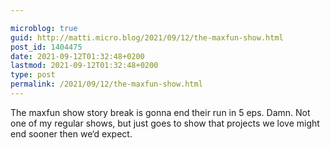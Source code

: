 ```yaml
---

microblog: true
guid: http://matti.micro.blog/2021/09/12/the-maxfun-show.html
post_id: 1404475
date: 2021-09-12T01:32:48+0200
lastmod: 2021-09-12T01:32:48+0200
type: post
permalink: /2021/09/12/the-maxfun-show.html
---
```

The maxfun show story break is gonna end their run in 5 eps. Damn. Not one of my regular shows, but just goes to show that projects we love might end sooner then we‘d expect.
